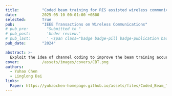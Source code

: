 ```yaml
---
title:          "Coded beam training for RIS assisted wireless communications"
date:           2025-05-10 00:01:00 +0800
selected:       True
pub:            "IEEE Transactions on Wireless Communications"
# pub_pre:        "Submitted to "
# pub_post:       'Under review.'
# pub_last:       ' <span class="badge badge-pill badge-publication badge-success">Spotlight</span>'
pub_date:       "2024"

abstract: >-
  Exploit the idea of channel coding to improve the beam training accuracy in RIS assisted wireless communication systems. Further propose the beam design scheme and encoding scheme according to the hardware limitations of RIS.
cover:          /assets/images/covers/CBT.png
authors:
  - Yuhao Chen
  - Linglong Dai
links:
  Paper: https://yuhaochen-homepage.github.io/assets/files/Coded_Beam_Training_for_RIS-Assisted_Wireless_Communications.pdf
---
```

